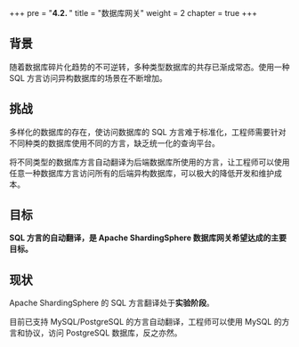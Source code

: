 +++
pre = "<b>4.2. </b>"
title = "数据库网关"
weight = 2
chapter = true
+++

## 背景

随着数据库碎片化趋势的不可逆转，多种类型数据库的共存已渐成常态。使用一种 SQL 方言访问异构数据库的场景在不断增加。

## 挑战

多样化的数据库的存在，使访问数据库的 SQL 方言难于标准化，工程师需要针对不同种类的数据库使用不同的方言，缺乏统一化的查询平台。

将不同类型的数据库方言自动翻译为后端数据库所使用的方言，让工程师可以使用任意一种数据库方言访问所有的后端异构数据库，可以极大的降低开发和维护成本。

## 目标

**SQL 方言的自动翻译，是 Apache ShardingSphere 数据库网关希望达成的主要目标。**

## 现状

Apache ShardingSphere 的 SQL 方言翻译处于**实验阶段**。

目前已支持 MySQL/PostgreSQL 的方言自动翻译，工程师可以使用 MySQL 的方言和协议，访问 PostgreSQL 数据库，反之亦然。
